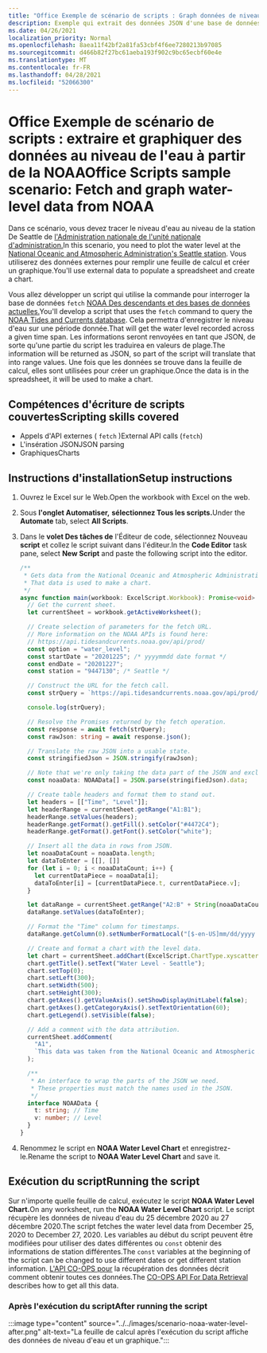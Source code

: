 ```yaml
---
title: "Office Exemple de scénario de scripts : Graph données de niveau d'eau à partir de la NOAA"
description: Exemple qui extrait des données JSON d'une base de données NOAA et les utilise pour créer un graphique.
ms.date: 04/26/2021
localization_priority: Normal
ms.openlocfilehash: 8aea11f42bf2a81fa53cbf4f6ee7280213b97085
ms.sourcegitcommit: d466b82f27bc61aeba193f902c9bc65ecbf60e4e
ms.translationtype: MT
ms.contentlocale: fr-FR
ms.lasthandoff: 04/28/2021
ms.locfileid: "52066300"
---
```

# <a name="office-scripts-sample-scenario-fetch-and-graph-water-level-data-from-noaa"></a><span data-ttu-id="50e39-103">Office Exemple de scénario de scripts : extraire et graphiquer des données au niveau de l'eau à partir de la NOAA</span><span class="sxs-lookup"><span data-stu-id="50e39-103">Office Scripts sample scenario: Fetch and graph water-level data from NOAA</span></span>

<span data-ttu-id="50e39-104">Dans ce scénario, vous devez tracer le niveau d'eau au niveau de la station De Seattle de [l'Administration nationale de l'unité nationale d'administration.](https://tidesandcurrents.noaa.gov/stationhome.html?id=9447130)</span><span class="sxs-lookup"><span data-stu-id="50e39-104">In this scenario, you need to plot the water level at the [National Oceanic and Atmospheric Administration's Seattle station](https://tidesandcurrents.noaa.gov/stationhome.html?id=9447130).</span></span> <span data-ttu-id="50e39-105">Vous utiliserez des données externes pour remplir une feuille de calcul et créer un graphique.</span><span class="sxs-lookup"><span data-stu-id="50e39-105">You'll use external data to populate a spreadsheet and create a chart.</span></span>

<span data-ttu-id="50e39-106">Vous allez développer un script qui utilise la commande pour interroger la base de données `fetch` [NOAA Des descendants et des bases de données actuelles.](https://tidesandcurrents.noaa.gov/)</span><span class="sxs-lookup"><span data-stu-id="50e39-106">You'll develop a script that uses the `fetch` command to query the [NOAA Tides and Currents database](https://tidesandcurrents.noaa.gov/).</span></span> <span data-ttu-id="50e39-107">Cela permettra d'enregistrer le niveau d'eau sur une période donnée.</span><span class="sxs-lookup"><span data-stu-id="50e39-107">That will get the water level recorded across a given time span.</span></span> <span data-ttu-id="50e39-108">Les informations seront renvoyées en tant que JSON, de sorte qu'une partie du script les traduirea en valeurs de plage.</span><span class="sxs-lookup"><span data-stu-id="50e39-108">The information will be returned as JSON, so part of the script will translate that into range values.</span></span> <span data-ttu-id="50e39-109">Une fois que les données se trouve dans la feuille de calcul, elles sont utilisées pour créer un graphique.</span><span class="sxs-lookup"><span data-stu-id="50e39-109">Once the data is in the spreadsheet, it will be used to make a chart.</span></span>

## <a name="scripting-skills-covered"></a><span data-ttu-id="50e39-110">Compétences d'écriture de scripts couvertes</span><span class="sxs-lookup"><span data-stu-id="50e39-110">Scripting skills covered</span></span>

- <span data-ttu-id="50e39-111">Appels d'API externes ( `fetch` )</span><span class="sxs-lookup"><span data-stu-id="50e39-111">External API calls (`fetch`)</span></span>
- <span data-ttu-id="50e39-112">L'insération JSON</span><span class="sxs-lookup"><span data-stu-id="50e39-112">JSON parsing</span></span>
- <span data-ttu-id="50e39-113">Graphiques</span><span class="sxs-lookup"><span data-stu-id="50e39-113">Charts</span></span>

## <a name="setup-instructions"></a><span data-ttu-id="50e39-114">Instructions d'installation</span><span class="sxs-lookup"><span data-stu-id="50e39-114">Setup instructions</span></span>

1. <span data-ttu-id="50e39-115">Ouvrez le Excel sur le Web.</span><span class="sxs-lookup"><span data-stu-id="50e39-115">Open the workbook with Excel on the web.</span></span>

1. <span data-ttu-id="50e39-116">Sous **l'onglet Automatiser,** **sélectionnez Tous les scripts.**</span><span class="sxs-lookup"><span data-stu-id="50e39-116">Under the **Automate** tab, select **All Scripts**.</span></span>

1. <span data-ttu-id="50e39-117">Dans le **volet Des tâches de** l'Éditeur de code, sélectionnez Nouveau **script** et collez le script suivant dans l'éditeur.</span><span class="sxs-lookup"><span data-stu-id="50e39-117">In the **Code Editor** task pane, select **New Script** and paste the following script into the editor.</span></span>

    ```TypeScript
    /**
     * Gets data from the National Oceanic and Atmospheric Administration's Tides and Currents database. 
     * That data is used to make a chart.
     */
    async function main(workbook: ExcelScript.Workbook): Promise<void> {
      // Get the current sheet.
      let currentSheet = workbook.getActiveWorksheet();
    
      // Create selection of parameters for the fetch URL.
      // More information on the NOAA APIs is found here: 
      // https://api.tidesandcurrents.noaa.gov/api/prod/
      const option = "water_level";
      const startDate = "20201225"; /* yyyymmdd date format */
      const endDate = "20201227";
      const station = "9447130"; /* Seattle */
    
      // Construct the URL for the fetch call.
      const strQuery = `https://api.tidesandcurrents.noaa.gov/api/prod/datagetter?product=${option}&begin_date=${startDate}&end_date=${endDate}&datum=MLLW&station=${station}&units=english&time_zone=gmt&application=NOS.COOPS.TAC.WL&format=json`;
    
      console.log(strQuery);
    
      // Resolve the Promises returned by the fetch operation.
      const response = await fetch(strQuery);
      const rawJson: string = await response.json();
    
      // Translate the raw JSON into a usable state.
      const stringifiedJson = JSON.stringify(rawJson);
    
      // Note that we're only taking the data part of the JSON and excluding the metadata.
      const noaaData: NOAAData[] = JSON.parse(stringifiedJson).data;
    
      // Create table headers and format them to stand out.
      let headers = [["Time", "Level"]];
      let headerRange = currentSheet.getRange("A1:B1");
      headerRange.setValues(headers);
      headerRange.getFormat().getFill().setColor("#4472C4");
      headerRange.getFormat().getFont().setColor("white");
    
      // Insert all the data in rows from JSON.
      let noaaDataCount = noaaData.length;
      let dataToEnter = [[], []]
      for (let i = 0; i < noaaDataCount; i++) {
        let currentDataPiece = noaaData[i];
        dataToEnter[i] = [currentDataPiece.t, currentDataPiece.v];
      }
    
      let dataRange = currentSheet.getRange("A2:B" + String(noaaDataCount + 1)); /* +1 to account for the title row */
      dataRange.setValues(dataToEnter);
    
      // Format the "Time" column for timestamps.
      dataRange.getColumn(0).setNumberFormatLocal("[$-en-US]mm/dd/yyyy hh:mm AM/PM;@");
    
      // Create and format a chart with the level data.
      let chart = currentSheet.addChart(ExcelScript.ChartType.xyscatterSmooth, dataRange);
      chart.getTitle().setText("Water Level - Seattle");
      chart.setTop(0);
      chart.setLeft(300);
      chart.setWidth(500);
      chart.setHeight(300);
      chart.getAxes().getValueAxis().setShowDisplayUnitLabel(false);
      chart.getAxes().getCategoryAxis().setTextOrientation(60);
      chart.getLegend().setVisible(false);
    
      // Add a comment with the data attribution.
      currentSheet.addComment(
        "A1",
        `This data was taken from the National Oceanic and Atmospheric Administration's Tides and Currents database on ${new Date(Date.now())}.`
      );
    
      /**
       * An interface to wrap the parts of the JSON we need.
       * These properties must match the names used in the JSON.
       */ 
      interface NOAAData {
        t: string; // Time
        v: number; // Level
      }
    }
    ```

1. <span data-ttu-id="50e39-118">Renommez le script en **NOAA Water Level Chart** et enregistrez-le.</span><span class="sxs-lookup"><span data-stu-id="50e39-118">Rename the script to **NOAA Water Level Chart** and save it.</span></span>

## <a name="running-the-script"></a><span data-ttu-id="50e39-119">Exécution du script</span><span class="sxs-lookup"><span data-stu-id="50e39-119">Running the script</span></span>

<span data-ttu-id="50e39-120">Sur n'importe quelle feuille de calcul, exécutez le script **NOAA Water Level Chart.**</span><span class="sxs-lookup"><span data-stu-id="50e39-120">On any worksheet, run the **NOAA Water Level Chart** script.</span></span> <span data-ttu-id="50e39-121">Le script récupère les données de niveau d'eau du 25 décembre 2020 au 27 décembre 2020.</span><span class="sxs-lookup"><span data-stu-id="50e39-121">The script fetches the water level data from December 25, 2020 to December 27, 2020.</span></span> <span data-ttu-id="50e39-122">Les variables au début du script peuvent être modifiées pour utiliser des dates différentes ou `const` obtenir des informations de station différentes.</span><span class="sxs-lookup"><span data-stu-id="50e39-122">The `const` variables at the beginning of the script can be changed to use different dates or get different station information.</span></span> <span data-ttu-id="50e39-123">[L'API CO-OPS pour](https://api.tidesandcurrents.noaa.gov/api/prod/) la récupération des données décrit comment obtenir toutes ces données.</span><span class="sxs-lookup"><span data-stu-id="50e39-123">The [CO-OPS API For Data Retrieval](https://api.tidesandcurrents.noaa.gov/api/prod/) describes how to get all this data.</span></span>

### <a name="after-running-the-script"></a><span data-ttu-id="50e39-124">Après l'exécution du script</span><span class="sxs-lookup"><span data-stu-id="50e39-124">After running the script</span></span>

:::image type="content" source="../../images/scenario-noaa-water-level-after.png" alt-text="La feuille de calcul après l'exécution du script affiche des données de niveau d'eau et un graphique.":::

